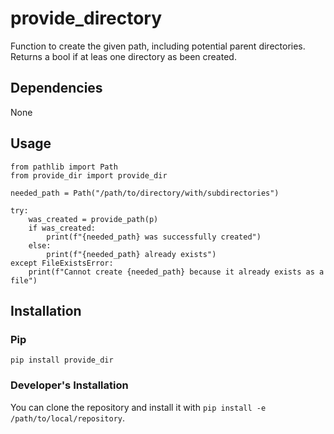 # provide_directory

Function to create the given path, including potential parent directories. Returns a bool if at leas one directory as been created.

## Dependencies

None

## Usage

```
from pathlib import Path
from provide_dir import provide_dir

needed_path = Path("/path/to/directory/with/subdirectories")

try:
    was_created = provide_path(p)
    if was_created:
        print(f"{needed_path} was successfully created")
    else:
        print(f"{needed_path} already exists")
except FileExistsError:
    print(f"Cannot create {needed_path} because it already exists as a file")
```

## Installation

### Pip

```
pip install provide_dir
```

### Developer's Installation

You can clone the repository and install it with `pip install -e /path/to/local/repository`.
